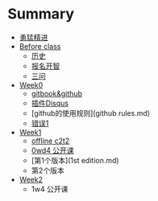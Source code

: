 # Summary

* [勇猛精进](README.md)
* [Before class](beforeclassmd.md)
   * [历史](history.md)
   * [报名开智](bao_ming.md)
   * [三问](3questions.md)
* [Week0](week0md.md)
   * [gitbook&github](gitbook&github.md)
   * [插件Disqus](cha_jian_disqus.md)
   * [github的使用规则](github rules.md)
   * [错误1](mistake1.md)
* [Week1](week1.md)
   * [offline c2t2](offline_c2t2.md)
   * [0wd4 公开课](0wd4_gong_kai_ke.md)
   * [第1个版本](1st edition.md)
   * 第2个版本
* [Week2](Week2)
   * 1w4 公开课

